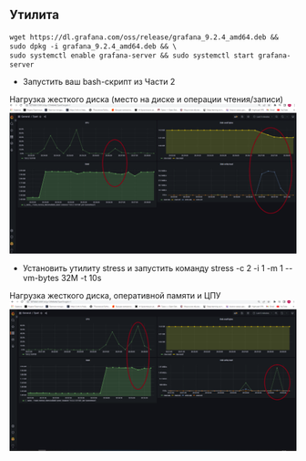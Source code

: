## Утилита
```
wget https://dl.grafana.com/oss/release/grafana_9.2.4_amd64.deb && sudo dpkg -i grafana_9.2.4_amd64.deb && \
sudo systemctl enable grafana-server && sudo systemctl start grafana-server

```

* Запустить ваш bash-скрипт из Части 2

Нагрузка жесткого диска (место на диске и операции чтения/записи) <br/> ![issue](images/2.png)

* Установить утилиту stress и запустить команду stress -c 2 -i 1 -m 1 --vm-bytes 32M -t 10s 

Нагрузка жесткого диска, оперативной памяти и ЦПУ <br/> ![issue](images/1.png)

